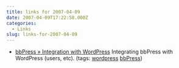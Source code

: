 ```yaml
---
title: links for 2007-04-09
date: 2007-04-09T17:22:58.000Z
categories:
  - Links
slug: links-for-2007-04-09
---
```

<ul class="simple">
  <li>
    <a class="reference external" href="http://bbpress.org/documentation/integration-with-wordpress/">bbPress » Integration with WordPress</a> Integrating bbPress with WordPress (users, etc). (tags: <a class="reference external" href="http://del.icio.us/nathanyergler/wordpress">wordpress</a> <a class="reference external" href="http://del.icio.us/nathanyergler/bbPress">bbPress</a>)
  </li>
</ul>


